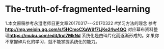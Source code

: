 # The-truth-of-fragmented-learning
1.本文原稿参考永澄老师日更文章20170317---20170322
#学习方法的理念
参考**http://mp.weixin.qq.com/s/5HCmoCXaW9f7LjKe24w4QQ**
对应幕布资料整理**https://mubu.com/edit/lrol7MkNd**
系统化是由碎片化而逐渐形成的。如果你不掌握碎片化的学习，就不能掌握系统化的能力。
